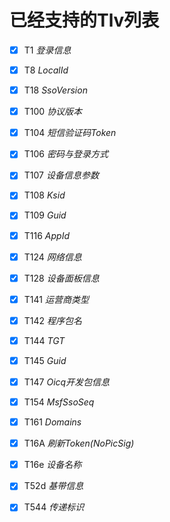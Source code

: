 # 已经支持的Tlv列表

- [x] T1 *登录信息*

- [x] T8 *LocalId*

- [x] T18 *SsoVersion*

- [x] T100 *协议版本*

- [x] T104 *短信验证码Token*

- [x] T106 *密码与登录方式*

- [x] T107 *设备信息参数*

- [x] T108 *Ksid*

- [x] T109 *Guid*

- [x] T116 *AppId*

- [x] T124 *网络信息*

- [x] T128 *设备面板信息*

- [x] T141 *运营商类型*

- [x] T142 *程序包名*

- [x] T144 *TGT*

- [x] T145 *Guid*

- [x] T147 *Oicq开发包信息*

- [x] T154 *MsfSsoSeq*

- [x] T161 *Domains*

- [x] T16A *刷新Token(NoPicSig)*

- [x] T16e *设备名称*

- [x] T52d *基带信息*

- [x] T544 *传递标识*
